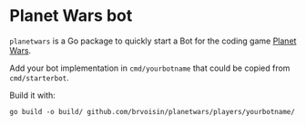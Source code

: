 # Planet Wars bot

`planetwars` is a Go package to quickly start a Bot for the coding game
[Planet Wars](https://xtevenx.github.io/planet-wars-starterpackage/).

Add your bot implementation in `cmd/yourbotname` that could be copied from
`cmd/starterbot`.

Build it with:

```
go build -o build/ github.com/brvoisin/planetwars/players/yourbotname/
```
